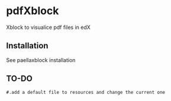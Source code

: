 pdfXblock
=========

Xblock to visualice pdf files in edX

## Installation ##
See paellaxblock installation

## TO-DO ##
    #.add a default file to resources and change the current one


